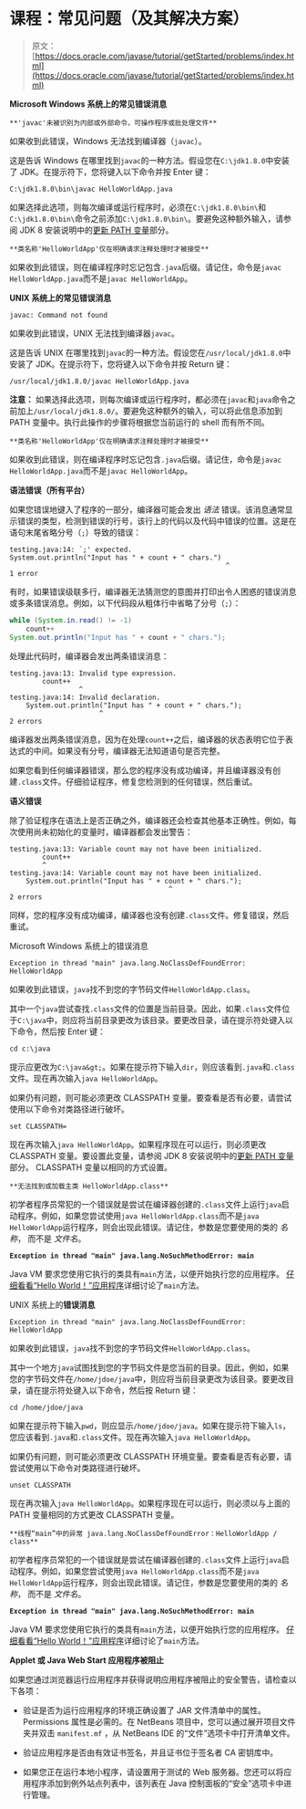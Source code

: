 # 课程：常见问题（及其解决方案）

> 原文： [https://docs.oracle.com/javase/tutorial/getStarted/problems/index.html](https://docs.oracle.com/javase/tutorial/getStarted/problems/index.html)

**Microsoft Windows 系统上的常见错误消息**

`**'javac'未被识别为内部或外部命令，可操作程序或批处理文件**`

如果收到此错误，Windows 无法找到编译器（`javac`）。

这是告诉 Windows 在哪里找到`javac`的一种方法。假设您在`C:\jdk1.8.0`中安装了 JDK。在提示符下，您将键入以下命令并按 Enter 键：

```
C:\jdk1.8.0\bin\javac HelloWorldApp.java
```

如果选择此选项，则每次编译或运行程序时，必须在`C:\jdk1.8.0\bin\`和`C:\jdk1.8.0\bin\`命令之前添加`C:\jdk1.8.0\bin\`。要避免这种额外输入，请参阅 JDK 8 安装说明中的[更新 PATH 变量](https://docs.oracle.com/javase/8/docs/technotes/guides/install/windows_jdk_install.html#BABGDJFH)部分。

`**类名称'HelloWorldApp'仅在明确请求注释处理时才被接受**`

如果收到此错误，则在编译程序时忘记包含`.java`后缀。请记住，命令是`javac HelloWorldApp.java`而不是`javac HelloWorldApp`。

**UNIX 系统上的常见错误消息**

`javac: Command not found`

如果收到此错误，UNIX 无法找到编译器`javac`。

这是告诉 UNIX 在哪里找到`javac`的一种方法。假设您在`/usr/local/jdk1.8.0`中安装了 JDK。在提示符下，您将键入以下命令并按 Return 键：

```
/usr/local/jdk1.8.0/javac HelloWorldApp.java
```

**注意：** 如果选择此选项，则每次编译或运行程序时，都必须在`javac`和`java`命令之前加上`/usr/local/jdk1.8.0/`。要避免这种额外的输入，可以将此信息添加到 PATH 变量中。执行此操作的步骤将根据您当前运行的 shell 而有所不同。

`**类名称'HelloWorldApp'仅在明确请求注释处理时才被接受**`

如果收到此错误，则在编译程序时忘记包含`.java`后缀。请记住，命令是`javac HelloWorldApp.java`而不是`javac HelloWorldApp`。

**语法错误（所有平台）**

如果您错误地键入了程序的一部分，编译器可能会发出 _语法_ 错误。该消息通常显示错误的类型，检测到错误的行号，该行上的代码以及代码中错误的位置。这是在语句末尾省略分号（`;`）导致的错误：

```
testing.java:14: `;' expected.
System.out.println("Input has " + count + " chars.")
                                                     ^
1 error
```

有时，如果错误级联多行，编译器无法猜测您的意图并打印出令人困惑的错误消息或多条错误消息。例如，以下代码段从粗体行中省略了分号（`;`）：

```java
while (System.in.read() != -1)
    count++
System.out.println("Input has " + count + " chars."); 
```

处理此代码时，编译器会发出两条错误消息：

```
testing.java:13: Invalid type expression.
        count++
                 ^
testing.java:14: Invalid declaration.
    System.out.println("Input has " + count + " chars.");
                      ^
2 errors
```

编译器发出两条错误消息，因为在处理`count++`之后，编译器的状态表明它位于表达式的中间。如果没有分号，编译器无法知道语句是否完整。

如果您看到任何编译器错误，那么您的程序没有成功编译，并且编译器没有创建`.class`文件。仔细验证程序，修复您检测到的任何错误，然后重试。

**语义错误**

除了验证程序在语法上是否正确之外，编译器还会检查其他基本正确性。例如，每次使用尚未初始化的变量时，编译器都会发出警告：

```
testing.java:13: Variable count may not have been initialized.
        count++
        ^
testing.java:14: Variable count may not have been initialized.
    System.out.println("Input has " + count + " chars.");
                                       ^
2 errors
```

同样，您的程序没有成功编译，编译器也没有创建`.class`文件。修复错误，然后重试。

Microsoft Windows 系统上的错误消息

`Exception in thread "main" java.lang.NoClassDefFoundError: HelloWorldApp`

如果收到此错误，`java`找不到您的字节码文件`HelloWorldApp.class`。

其中一个`java`尝试查找`.class`文件的位置是当前目录。因此，如果`.class`文件位于`C:\java`中，则应将当前目录更改为该目录。要更改目录，请在提示符处键入以下命令，然后按 Enter 键：

```
cd c:\java
```

提示应更改为`C:\java&gt;`。如果在提示符下输入`dir`，则应该看到`.java`和`.class`文件。现在再次输入`java HelloWorldApp`。

如果仍有问题，则可能必须更改 CLASSPATH 变量。要查看是否有必要，请尝试使用以下命令对类路径进行破坏。

```
set CLASSPATH=
```

现在再次输入`java HelloWorldApp`。如果程序现在可以运行，则必须更改 CLASSPATH 变量。要设置此变量，请参阅 JDK 8 安装说明中的[更新 PATH 变量](https://docs.oracle.com/javase/8/docs/technotes/guides/install/windows_jdk_install.html#BABGDJFH)部分。 CLASSPATH 变量以相同的方式设置。

`**无法找到或加载主类 HelloWorldApp.class**`

初学者程序员常犯的一个错误就是尝试在编译器创建的`.class`文件上运行`java`启动程序。例如，如果您尝试使用`java HelloWorldApp.class`而不是`java HelloWorldApp`运行程序，则会出现此错误。请记住，参数是您要使用的类的 _名称_， 而不是 _文件名_。

**`Exception in thread "main" java.lang.NoSuchMethodError: main`**

Java VM 要求您使用它执行的类具有`main`方法，以便开始执行您的应用程序。 [仔细看看“Hello World！”应用程序](../application/index.html)详细讨论了`main`方法。

UNIX 系统上的**错误消息**

`Exception in thread "main" java.lang.NoClassDefFoundError: HelloWorldApp`

如果收到此错误，`java`找不到您的字节码文件`HelloWorldApp.class`。

其中一个地方`java`试图找到您的字节码文件是您当前的目录。因此，例如，如果您的字节码文件在`/home/jdoe/java`中，则应将当前目录更改为该目录。要更改目录，请在提示符处键入以下命令，然后按 Return 键：

```
cd /home/jdoe/java
```

如果在提示符下输入`pwd`，则应显示`/home/jdoe/java`。如果在提示符下输入`ls`，您应该看到`.java`和`.class`文件。现在再次输入`java HelloWorldApp`。

如果仍有问题，则可能必须更改 CLASSPATH 环境变量。要查看是否有必要，请尝试使用以下命令对类路径进行破坏。

```
unset CLASSPATH
```

现在再次输入`java HelloWorldApp`。如果程序现在可以运行，则必须以与上面的 PATH 变量相同的方式更改 CLASSPATH 变量。

`**线程“main”中的异常 java.lang.NoClassDefFoundError：HelloWorldApp / class**`

初学者程序员常犯的一个错误就是尝试在编译器创建的`.class`文件上运行`java`启动程序。例如，如果您尝试使用`java HelloWorldApp.class`而不是`java HelloWorldApp`运行程序，则会出现此错误。请记住，参数是您要使用的类的 _名称_， 而不是 _文件名_。

**`Exception in thread "main" java.lang.NoSuchMethodError: main`**

Java VM 要求您使用它执行的类具有`main`方法，以便开始执行您的应用程序。 [仔细看看“Hello World！”应用程序](../application/index.html)详细讨论了`main`方法。

**Applet 或 Java Web Start 应用程序被阻止**

如果您通过浏览器运行应用程序并获得说明应用程序被阻止的安全警告，请检查以下各项：

*   验证是否为运行应用程序的环境正确设置了 JAR 文件清单中的属性。 Permissions 属性是必需的。在 NetBeans 项目中，您可以通过展开项目文件夹并双击 `manifest.mf` ，从 NetBeans IDE 的“文件”选项卡中打开清单文件。

*   验证应用程序是否由有效证书签名，并且证书位于签名者 CA 密钥库中。

*   如果您正在运行本地小程序，请设置用于测试的 Web 服务器。您还可以将应用程序添加到例外站点列表中，该列表在 Java 控制面板的“安全”选项卡中进行管理。